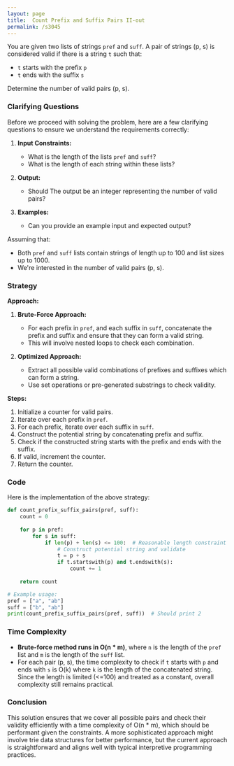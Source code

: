 ```yaml
---
layout: page
title:  Count Prefix and Suffix Pairs II-out
permalink: /s3045
---
```


You are given two lists of strings `pref` and `suff`. A pair of strings (p, s) is considered valid if there is a string `t` such that:
- `t` starts with the prefix `p`
- `t` ends with the suffix `s`

Determine the number of valid pairs (p, s).

### Clarifying Questions
Before we proceed with solving the problem, here are a few clarifying questions to ensure we understand the requirements correctly:

1. **Input Constraints:**
   - What is the length of the lists `pref` and `suff`?
   - What is the length of each string within these lists?
  
2. **Output:**
   - Should The output be an integer representing the number of valid pairs?
  
3. **Examples:**
   - Can you provide an example input and expected output?

Assuming that:
- Both `pref` and `suff` lists contain strings of length up to 100 and list sizes up to 1000.
- We're interested in the number of valid pairs (p, s).

### Strategy

**Approach:**
1. **Brute-Force Approach:**
    - For each prefix in `pref`, and each suffix in `suff`, concatenate the prefix and suffix and ensure that they can form a valid string.
    - This will involve nested loops to check each combination.
    
2. **Optimized Approach:**
    - Extract all possible valid combinations of prefixes and suffixes which can form a string.
    - Use set operations or pre-generated substrings to check validity.

**Steps:**
1. Initialize a counter for valid pairs.
2. Iterate over each prefix in `pref`.
3. For each prefix, iterate over each suffix in `suff`.
4. Construct the potential string by concatenating prefix and suffix.
5. Check if the constructed string starts with the prefix and ends with the suffix.
6. If valid, increment the counter.
7. Return the counter.

### Code

Here is the implementation of the above strategy:

```python
def count_prefix_suffix_pairs(pref, suff):
    count = 0
    
    for p in pref:
        for s in suff:
            if len(p) + len(s) <= 100:  # Reasonable length constraint
                # Construct potential string and validate
                t = p + s
                if t.startswith(p) and t.endswith(s):
                    count += 1
                    
    return count

# Example usage:
pref = ["a", "ab"]
suff = ["b", "ab"]
print(count_prefix_suffix_pairs(pref, suff))  # Should print 2
```

### Time Complexity

- **Brute-force method runs in O(n * m)**, where `n` is the length of the `pref` list and `m` is the length of the `suff` list.
- For each pair (p, s), the time complexity to check if `t` starts with `p` and ends with `s` is O(k) where `k` is the length of the concatenated string. Since the length is limited (<=100) and treated as a constant, overall complexity still remains practical.

### Conclusion

This solution ensures that we cover all possible pairs and check their validity efficiently with a time complexity of O(n * m), which should be performant given the constraints. A more sophisticated approach might involve trie data structures for better performance, but the current approach is straightforward and aligns well with typical interpretive programming practices.